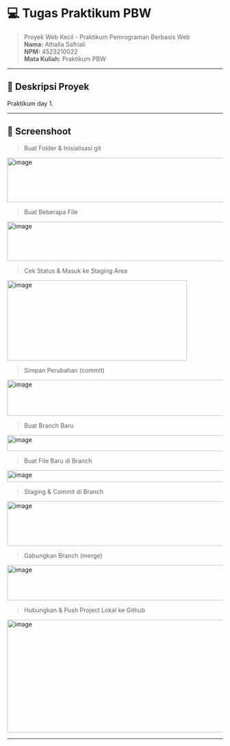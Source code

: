 # 💻 Tugas Praktikum PBW

> Proyek Web Kecil - Praktikum Pemrograman Berbasis Web  
> **Nama:** Athalla Safriali  
> **NPM:** 4523210022  
> **Mata Kuliah:** Praktikum PBW  

---

## 🧾 Deskripsi Proyek

Praktikum day 1.

---

## 📸 Screenshoot

> Buat Folder & Inisialisasi git
<img width="663" height="104" alt="image" src="https://github.com/user-attachments/assets/83eb43a3-51fd-4c92-991d-6b2e3c0a8514" />

> Buat Beberapa File
<img width="784" height="92" alt="image" src="https://github.com/user-attachments/assets/8fba0a44-2fe3-4d4c-9aa7-a4af6e4b1ae4" />

> Cek Status & Masuk ke Staging Area
<img width="420" height="187" alt="image" src="https://github.com/user-attachments/assets/b2212b4a-f0d0-44a3-8f9a-600635d694cb" />

> Simpan Perubahan (commit)
<img width="871" height="84" alt="image" src="https://github.com/user-attachments/assets/36c18469-099f-4371-81b1-5af74397f2be" />

> Buat Branch Baru
<img width="561" height="37" alt="image" src="https://github.com/user-attachments/assets/f7b0c99e-e71d-4749-86df-c92c487b6b96" />

> Buat File  Baru di Branch
<img width="691" height="27" alt="image" src="https://github.com/user-attachments/assets/c6683875-5e2f-49bb-891c-8cfce22f76d8" />

> Staging & Commit di Branch
<img width="719" height="104" alt="image" src="https://github.com/user-attachments/assets/104a5ce4-b66d-4038-8123-26d188fe2d71" />

> Gabungkan Branch (merge)
<img width="517" height="82" alt="image" src="https://github.com/user-attachments/assets/a313dfa6-5b97-41e0-9b10-b9e020cc1e5e" />

> Hubungkan & Push Project Lokal ke Github
<img width="869" height="263" alt="image" src="https://github.com/user-attachments/assets/5e18162a-ecd8-4e88-a663-700cd59a23a4" />

---
